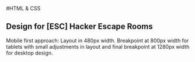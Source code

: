 #HTML & CSS
## Design for [ESC] Hacker Escape Rooms
Mobile first approach: Layout in 480px width.
Breakpoint at 800px width for tablets with small adjustments in layout
and final breakpoint at 1280px width for desktop design.
